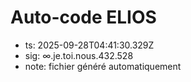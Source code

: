 # Auto-code ELIOS
- ts: 2025-09-28T04:41:30.329Z
- sig: ∞.je.toi.nous.432.528
- note: fichier généré automatiquement